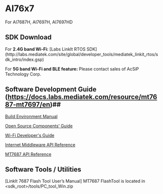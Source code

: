 # AI76x7
For AI7687H, AI7697H, AI7697HD

<h2> SDK Download </h2>
For <B>2.4G band Wi-Fi:</B>
	[Labs LinkIt RTOS SDK](http://labs.mediatek.com/site/global/developer_tools/mediatek_linkit_rtos/sdk_intro/index.gsp)

For <B>5G band Wi-Fi and BLE feature:</B>
	Please contact sales of AcSiP Technology Corp.



## Software Development Guide (https://docs.labs.mediatek.com/resource/mt7687-mt7697/en)##
[Build Environment Manual](https://labs.mediatek.com/en/download/tvGNiWTA)

[Open Source Components’ Guide](https://labs.mediatek.com/en/download/j0n6Kub9)

[Wi-Fi Developer's Guide](https://labs.mediatek.com/en/download/TeB1eFvw)

[Internet Middleware API Reference](http://labs.mediatek.com/api/internet-middleware/)

[MT7687 API Reference](http://labs.mediatek.com/api/mt7687)


## Software Tools / Utilities ##
[LinkIt 7687 Flash Tool User’s Manual]
MT7687 FlashTool is located in <sdk_root>/tools/PC_tool_Win.zip
